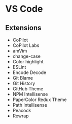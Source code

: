 # VS Code

## Extensions

* CoPilot&#x20;
* CoPilot Labs&#x20;
* amVim
* change-case
* Color highlight
* ESLint
* Encode Decode
* Git Blame
* Git History
* GitHub Theme
* NPM Intellisense
* PaperColor Redux Theme&#x20;
* Path Intellisense&#x20;
* Peacock&#x20;
* Rewrap
